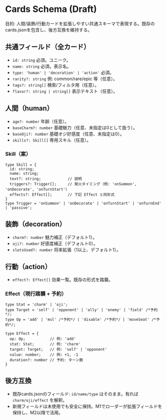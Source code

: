 # Cards Schema (Draft)

目的: 人間/装飾/行動カードを拡張しやすい共通スキーマで表現する。既存のcards.jsonを包含し、後方互換を維持する。

## 共通フィールド（全カード）
- `id: string` 必須。ユニーク。
- `name: string` 必須。表示名。
- `type: 'human' | 'decoration' | 'action'` 必須。
- `rarity?: string` 例: common/rare/epic 等（任意）。
- `tags?: string[]` 検索/フィルタ用（任意）。
- `flavor?: string | string[]` 表示テキスト（任意）。

## 人間（human）
- `age?: number` 年齢（任意）。
- `baseCharm?: number` 基礎魅力（任意、未指定は0として扱う）。
- `baseOji?: number` 基礎オジ好感度（任意、未指定は0）。
- `skills?: Skill[]` 専用スキル（任意）。

### Skill（案）
```
type Skill = {
  id: string;
  name: string;
  text?: string;            // 説明
  triggers?: Trigger[];     // 発火タイミング（例: 'onSummon', 'onDecorate', 'onTurnStart'）
  effects?: Effect[];       // 下記 Effect と同形式
}
type Trigger = 'onSummon' | 'onDecorate' | 'onTurnStart' | 'onTurnEnd' | 'passive';
```

## 装飾（decoration）
- `charm?: number` 魅力補正（デフォルト1）。
- `oji?: number` 好感度補正（デフォルト0）。
- `slotsUsed?: number` 将来拡張（1以上、デフォルト1）。

## 行動（action）
- `effect?: Effect[]` 効果一覧。既存の形式を踏襲。

### Effect（現行踏襲 + 予約）
```
type Stat = 'charm' | 'oji';
type Target = 'self' | 'opponent' | 'ally' | 'enemy' | 'field' /*予約*/;
type Op = 'add' | 'mul' /*予約*/ | 'disable' /*予約*/ | 'moveSeat' /*予約*/;

type Effect = {
  op: Op;           // 例: 'add'
  stat: Stat;       // 例: 'charm'
  target: Target;   // 例: 'self' | 'opponent'
  value: number;    // 例: +1, -1
  duration?: number // 予約: ターン数
}
```

## 後方互換
- 既存cards.jsonのフィールド: `id/name/type` はそのまま。有れば `charm/oji/effect` を解釈。
- 新規フィールドは未使用でも安全に保持。M1でローダーが拡張フィールドを保持し、M2以降で活用。

